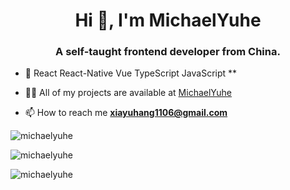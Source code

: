<h1 align="center">Hi 👋, I'm MichaelYuhe</h1>
<h3 align="center">A self-taught frontend developer from China.</h3>

- 🌱 React React-Native Vue TypeScript JavaScript **

- 👨‍💻 All of my projects are available at [MichaelYuhe](https://my-website-michaelyuhe.vercel.app)

- 📫 How to reach me **xiayuhang1106@gmail.com**



<p><img align="center" src="https://github-readme-stats.vercel.app/api/top-langs?username=michaelyuhe&show_icons=true&locale=en&layout=compact&hide=html" alt="michaelyuhe" /></p>

<p><img align="center" src="https://github-readme-stats.vercel.app/api?username=michaelyuhe&show_icons=true&locale=en&count_private=true" alt="michaelyuhe" /></p>

<p><img align="center" src="https://github-readme-streak-stats.herokuapp.com/?user=michaelyuhe&" alt="michaelyuhe" /></p>

